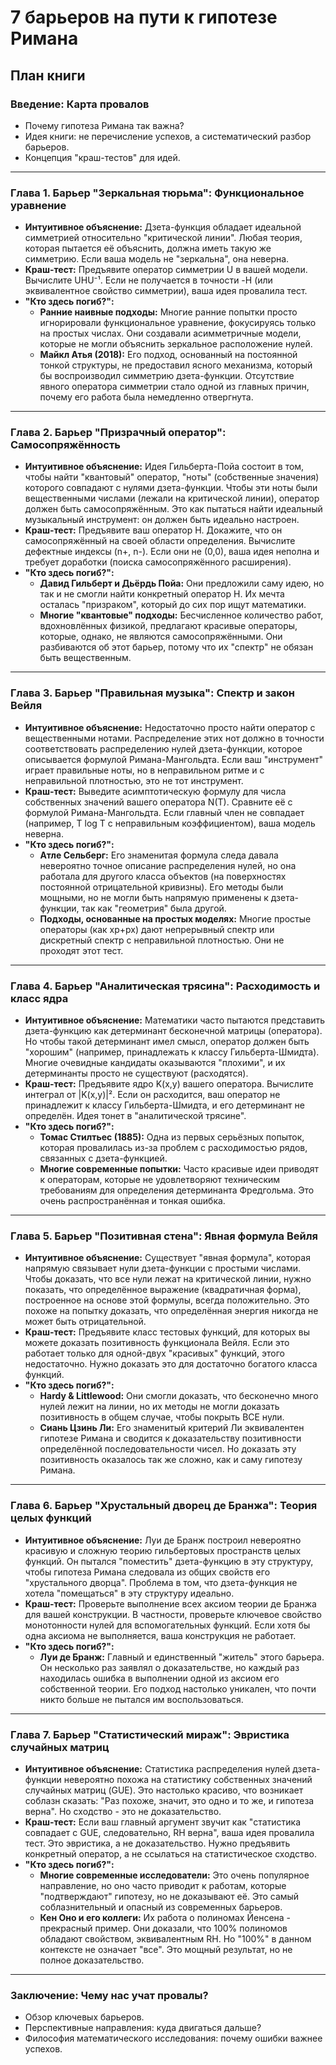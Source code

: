 # 7 барьеров на пути к гипотезе Римана

## План книги

### Введение: Карта провалов
- Почему гипотеза Римана так важна?
- Идея книги: не перечисление успехов, а систематический разбор барьеров.
- Концепция "краш-тестов" для идей.

---

### Глава 1. Барьер "Зеркальная тюрьма": Функциональное уравнение

*   **Интуитивное объяснение:** Дзета-функция обладает идеальной симметрией относительно "критической линии". Любая теория, которая пытается её объяснить, должна иметь такую же симметрию. Если ваша модель не "зеркальна", она неверна.
*   **Краш-тест:** Предъявите оператор симметрии U в вашей модели. Вычислите UHU⁻¹. Если не получается в точности -H (или эквивалентное свойство симметрии), ваша идея провалила тест.
*   **"Кто здесь погиб?":**
    *   **Ранние наивные подходы:** Многие ранние попытки просто игнорировали функциональное уравнение, фокусируясь только на простых числах. Они создавали асимметричные модели, которые не могли объяснить зеркальное расположение нулей.
    *   **Майкл Атья (2018):** Его подход, основанный на постоянной тонкой структуры, не предоставил ясного механизма, который бы воспроизводил симметрию дзета-функции. Отсутствие явного оператора симметрии стало одной из главных причин, почему его работа была немедленно отвергнута.

---

### Глава 2. Барьер "Призрачный оператор": Самосопряжённость

*   **Интуитивное объяснение:** Идея Гильберта-Пойа состоит в том, чтобы найти "квантовый" оператор, "ноты" (собственные значения) которого совпадают с нулями дзета-функции. Чтобы эти ноты были вещественными числами (лежали на критической линии), оператор должен быть самосопряжённым. Это как пытаться найти идеальный музыкальный инструмент: он должен быть идеально настроен.
*   **Краш-тест:** Предъявите ваш оператор H. Докажите, что он самосопряжённый на своей области определения. Вычислите дефектные индексы (n+, n-). Если они не (0,0), ваша идея неполна и требует доработки (поиска самосопряжённого расширения).
*   **"Кто здесь погиб?":**
    *   **Давид Гильберт и Дьёрдь Пойа:** Они предложили саму идею, но так и не смогли найти конкретный оператор H. Их мечта осталась "призраком", который до сих пор ищут математики.
    *   **Многие "квантовые" подходы:** Бесчисленное количество работ, вдохновлённых физикой, предлагают красивые операторы, которые, однако, не являются самосопряжёнными. Они разбиваются об этот барьер, потому что их "спектр" не обязан быть вещественным.

---

### Глава 3. Барьер "Правильная музыка": Спектр и закон Вейля

*   **Интуитивное объяснение:** Недостаточно просто найти оператор с вещественными нотами. Распределение этих нот должно в точности соответствовать распределению нулей дзета-функции, которое описывается формулой Римана-Мангольдта. Если ваш "инструмент" играет правильные ноты, но в неправильном ритме и с неправильной плотностью, это не тот инструмент.
*   **Краш-тест:** Выведите асимптотическую формулу для числа собственных значений вашего оператора N(T). Сравните её с формулой Римана-Мангольдта. Если главный член не совпадает (например, T log T с неправильным коэффициентом), ваша модель неверна.
*   **"Кто здесь погиб?":**
    *   **Атле Сельберг:** Его знаменитая формула следа давала невероятно точное описание распределения нулей, но она работала для другого класса объектов (на поверхностях постоянной отрицательной кривизны). Его методы были мощными, но не могли быть напрямую применены к дзета-функции, так как "геометрия" была другой.
    *   **Подходы, основанные на простых моделях:** Многие простые операторы (как xp+px) дают непрерывный спектр или дискретный спектр с неправильной плотностью. Они не проходят этот тест.

---

### Глава 4. Барьер "Аналитическая трясина": Расходимость и класс ядра

*   **Интуитивное объяснение:** Математики часто пытаются представить дзета-функцию как детерминант бесконечной матрицы (оператора). Но чтобы такой детерминант имел смысл, оператор должен быть "хорошим" (например, принадлежать к классу Гильберта-Шмидта). Многие очевидные кандидаты оказываются "плохими", и их детерминанты просто не существуют (расходятся).
*   **Краш-тест:** Предъявите ядро K(x,y) вашего оператора. Вычислите интеграл от |K(x,y)|². Если он расходится, ваш оператор не принадлежит к классу Гильберта-Шмидта, и его детерминант не определён. Идея тонет в "аналитической трясине".
*   **"Кто здесь погиб?":**
    *   **Томас Стилтьес (1885):** Одна из первых серьёзных попыток, которая провалилась из-за проблем с расходимостью рядов, связанных с дзета-функцией.
    *   **Многие современные попытки:** Часто красивые идеи приводят к операторам, которые не удовлетворяют техническим требованиям для определения детерминанта Фредгольма. Это очень распространённая и тонкая ошибка.

---

### Глава 5. Барьер "Позитивная стена": Явная формула Вейля

*   **Интуитивное объяснение:** Существует "явная формула", которая напрямую связывает нули дзета-функции с простыми числами. Чтобы доказать, что все нули лежат на критической линии, нужно показать, что определённое выражение (квадратичная форма), построенное на основе этой формулы, всегда положительно. Это похоже на попытку доказать, что определённая энергия никогда не может быть отрицательной.
*   **Краш-тест:** Предъявите класс тестовых функций, для которых вы можете доказать позитивность функционала Вейля. Если это работает только для одной-двух "красивых" функций, этого недостаточно. Нужно доказать это для достаточно богатого класса функций.
*   **"Кто здесь погиб?":**
    *   **Hardy & Littlewood:** Они смогли доказать, что бесконечно много нулей лежит на линии, но их методы не могли доказать позитивность в общем случае, чтобы покрыть ВСЕ нули.
    *   **Сиань Цзинь Ли:** Его знаменитый критерий Ли эквивалентен гипотезе Римана и сводится к доказательству позитивности определённой последовательности чисел. Но доказать эту позитивность оказалось так же сложно, как и саму гипотезу Римана.

---

### Глава 6. Барьер "Хрустальный дворец де Бранжа": Теория целых функций

*   **Интуитивное объяснение:** Луи де Бранж построил невероятно красивую и сложную теорию гильбертовых пространств целых функций. Он пытался "поместить" дзета-функцию в эту структуру, чтобы гипотеза Римана следовала из общих свойств его "хрустального дворца". Проблема в том, что дзета-функция не хотела "помещаться" в эту структуру идеально.
*   **Краш-тест:** Проверьте выполнение всех аксиом теории де Бранжа для вашей конструкции. В частности, проверьте ключевое свойство монотонности нулей для вспомогательных функций. Если хотя бы одна аксиома не выполняется, ваша конструкция не работает.
*   **"Кто здесь погиб?":**
    *   **Луи де Бранж:** Главный и единственный "житель" этого барьера. Он несколько раз заявлял о доказательстве, но каждый раз находилась ошибка в выполнении одной из аксиом его собственной теории. Его подход настолько уникален, что почти никто больше не пытался им воспользоваться.

---

### Глава 7. Барьер "Статистический мираж": Эвристика случайных матриц

*   **Интуитивное объяснение:** Статистика распределения нулей дзета-функции невероятно похожа на статистику собственных значений случайных матриц (GUE). Это настолько красиво, что возникает соблазн сказать: "Раз похоже, значит, это одно и то же, и гипотеза верна". Но сходство - это не доказательство.
*   **Краш-тест:** Если ваш главный аргумент звучит как "статистика совпадает с GUE, следовательно, RH верна", ваша идея провалила тест. Это эвристика, а не доказательство. Нужно предъявить конкретный оператор, а не ссылаться на статистическое сходство.
*   **"Кто здесь погиб?":**
    *   **Многие современные исследователи:** Это очень популярное направление, но оно часто приводит к работам, которые "подтверждают" гипотезу, но не доказывают её. Это самый соблазнительный и опасный из современных барьеров.
    *   **Кен Оно и его коллеги:** Их работа о полиномах Йенсена - прекрасный пример. Они доказали, что 100% полиномов обладают свойством, эквивалентным RH. Но "100%" в данном контексте не означает "все". Это мощный результат, но не полное доказательство.

---

### Заключение: Чему нас учат провалы?
- Обзор ключевых барьеров.
- Перспективные направления: куда двигаться дальше?
- Философия математического исследования: почему ошибки важнее успехов.


